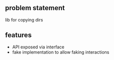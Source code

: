 ## problem statement

lib for copying dirs

## features

- API exposed via interface
- fake implementation to allow faking interactions
